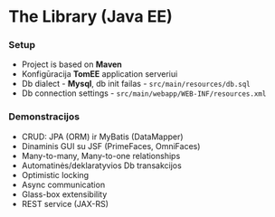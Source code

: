 # The Library (Java EE)

### Setup
* Project is based on **Maven** 
* Konfigūracija **TomEE** application serveriui
* Db dialect - **Mysql**, db init failas - `src/main/resources/db.sql`
* Db connection settings - `src/main/webapp/WEB-INF/resources.xml`

### Demonstracijos
* CRUD: JPA (ORM) ir MyBatis (DataMapper) 
* Dinaminis GUI su JSF (PrimeFaces, OmniFaces)
* Many-to-many, Many-to-one relationships
* Automatinės/deklaratyvios Db transakcijos
* Optimistic locking
* Async communication
* Glass-box extensibility
* REST service (JAX-RS)

